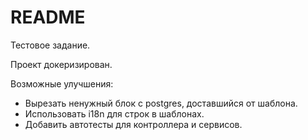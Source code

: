 # README

Тестовое задание.

Проект докеризирован.

Возможные улучшения:
- Вырезать ненужный блок с postgres, доставшийся от шаблона.
- Использовать i18n для строк в шаблонах.
- Добавить автотесты для контроллера и сервисов.